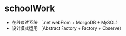 # schoolWork

-  在线考试系统 （.net webFrom + MongoDB + MySQL）
-  设计模式运用 （Abstract Factory  + Factory + Observe）

